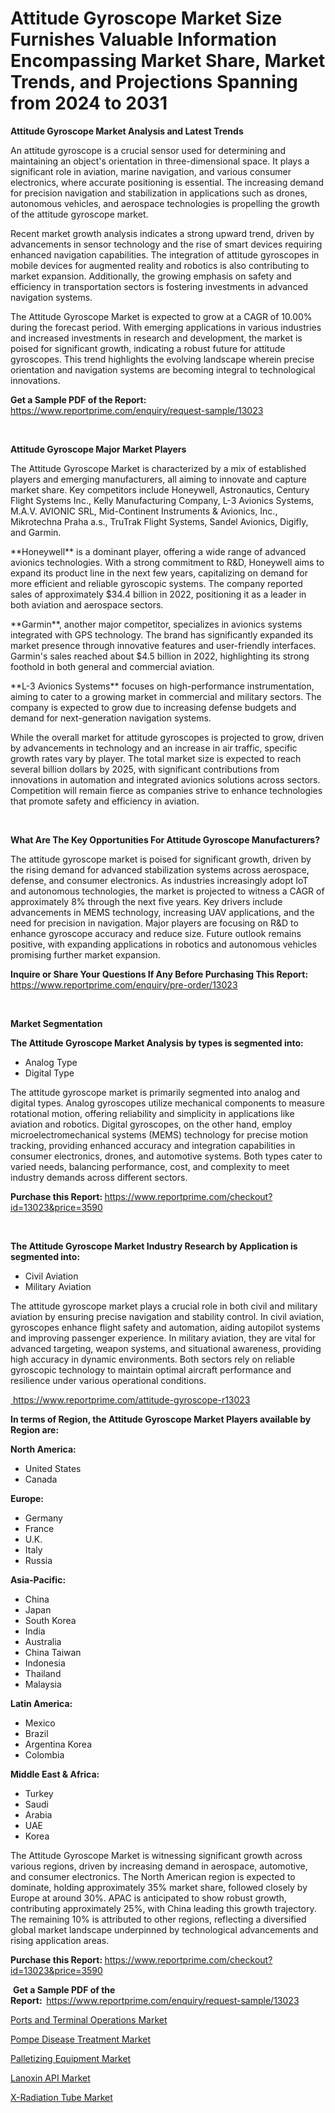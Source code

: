 <p><h1>Attitude Gyroscope Market Size Furnishes Valuable Information Encompassing Market Share, Market Trends, and Projections Spanning from 2024 to 2031</h1></p><p><strong>Attitude Gyroscope Market Analysis and Latest Trends</strong></p>
<p><p>An attitude gyroscope is a crucial sensor used for determining and maintaining an object's orientation in three-dimensional space. It plays a significant role in aviation, marine navigation, and various consumer electronics, where accurate positioning is essential. The increasing demand for precision navigation and stabilization in applications such as drones, autonomous vehicles, and aerospace technologies is propelling the growth of the attitude gyroscope market.</p><p>Recent market growth analysis indicates a strong upward trend, driven by advancements in sensor technology and the rise of smart devices requiring enhanced navigation capabilities. The integration of attitude gyroscopes in mobile devices for augmented reality and robotics is also contributing to market expansion. Additionally, the growing emphasis on safety and efficiency in transportation sectors is fostering investments in advanced navigation systems.</p><p>The Attitude Gyroscope Market is expected to grow at a CAGR of 10.00% during the forecast period. With emerging applications in various industries and increased investments in research and development, the market is poised for significant growth, indicating a robust future for attitude gyroscopes. This trend highlights the evolving landscape wherein precise orientation and navigation systems are becoming integral to technological innovations.</p></p>
<p><strong>Get a Sample PDF of the Report:&nbsp;</strong> <a href="https://www.reportprime.com/enquiry/request-sample/13023">https://www.reportprime.com/enquiry/request-sample/13023</a></p>
<p>&nbsp;</p>
<p><strong>Attitude Gyroscope Major Market Players</strong></p>
<p><p>The Attitude Gyroscope Market is characterized by a mix of established players and emerging manufacturers, all aiming to innovate and capture market share. Key competitors include Honeywell, Astronautics, Century Flight Systems Inc., Kelly Manufacturing Company, L-3 Avionics Systems, M.A.V. AVIONIC SRL, Mid-Continent Instruments & Avionics, Inc., Mikrotechna Praha a.s., TruTrak Flight Systems, Sandel Avionics, Digifly, and Garmin.</p><p>**Honeywell** is a dominant player, offering a wide range of advanced avionics technologies. With a strong commitment to R&D, Honeywell aims to expand its product line in the next few years, capitalizing on demand for more efficient and reliable gyroscopic systems. The company reported sales of approximately $34.4 billion in 2022, positioning it as a leader in both aviation and aerospace sectors.</p><p>**Garmin**, another major competitor, specializes in avionics systems integrated with GPS technology. The brand has significantly expanded its market presence through innovative features and user-friendly interfaces. Garmin's sales reached about $4.5 billion in 2022, highlighting its strong foothold in both general and commercial aviation.</p><p>**L-3 Avionics Systems** focuses on high-performance instrumentation, aiming to cater to a growing market in commercial and military sectors. The company is expected to grow due to increasing defense budgets and demand for next-generation navigation systems.</p><p>While the overall market for attitude gyroscopes is projected to grow, driven by advancements in technology and an increase in air traffic, specific growth rates vary by player. The total market size is expected to reach several billion dollars by 2025, with significant contributions from innovations in automation and integrated avionics solutions across sectors. Competition will remain fierce as companies strive to enhance technologies that promote safety and efficiency in aviation.</p></p>
<p>&nbsp;</p>
<p><strong>What Are The Key Opportunities For Attitude Gyroscope Manufacturers?</strong></p>
<p><p>The attitude gyroscope market is poised for significant growth, driven by the rising demand for advanced stabilization systems across aerospace, defense, and consumer electronics. As industries increasingly adopt IoT and autonomous technologies, the market is projected to witness a CAGR of approximately 8% through the next five years. Key drivers include advancements in MEMS technology, increasing UAV applications, and the need for precision in navigation. Major players are focusing on R&D to enhance gyroscope accuracy and reduce size. Future outlook remains positive, with expanding applications in robotics and autonomous vehicles promising further market expansion.</p></p>
<p><strong>Inquire or Share Your Questions If Any Before Purchasing This Report:</strong> <a href="https://www.reportprime.com/enquiry/pre-order/13023">https://www.reportprime.com/enquiry/pre-order/13023</a></p>
<p>&nbsp;</p>
<p><strong>Market Segmentation</strong></p>
<p><strong>The Attitude Gyroscope Market Analysis by types is segmented into:</strong></p>
<p><ul><li>Analog Type</li><li>Digital Type</li></ul></p>
<p><p>The attitude gyroscope market is primarily segmented into analog and digital types. Analog gyroscopes utilize mechanical components to measure rotational motion, offering reliability and simplicity in applications like aviation and robotics. Digital gyroscopes, on the other hand, employ microelectromechanical systems (MEMS) technology for precise motion tracking, providing enhanced accuracy and integration capabilities in consumer electronics, drones, and automotive systems. Both types cater to varied needs, balancing performance, cost, and complexity to meet industry demands across different sectors.</p></p>
<p><strong>Purchase this Report:&nbsp;</strong><a href="https://www.reportprime.com/checkout?id=13023&price=3590">https://www.reportprime.com/checkout?id=13023&price=3590</a></p>
<p>&nbsp;</p>
<p><strong>The Attitude Gyroscope Market Industry Research by Application is segmented into:</strong></p>
<p><ul><li>Civil Aviation</li><li>Military Aviation</li></ul></p>
<p><p>The attitude gyroscope market plays a crucial role in both civil and military aviation by ensuring precise navigation and stability control. In civil aviation, gyroscopes enhance flight safety and automation, aiding autopilot systems and improving passenger experience. In military aviation, they are vital for advanced targeting, weapon systems, and situational awareness, providing high accuracy in dynamic environments. Both sectors rely on reliable gyroscopic technology to maintain optimal aircraft performance and resilience under various operational conditions.</p></p>
<p><a href="https://www.reportprime.com/attitude-gyroscope-r13023">&nbsp;https://www.reportprime.com/attitude-gyroscope-r13023</a></p>
<p><strong>In terms of Region, the Attitude Gyroscope Market Players available by Region are:</strong></p>
<p>
    <p> <strong> North America: </strong>
        <ul>
            <li>United States</li>
            <li>Canada</li>
        </ul>
        </p> 
    <p> <strong> Europe: </strong>
        <ul>
            <li>Germany</li>
            <li>France</li>
            <li>U.K.</li>
            <li>Italy</li>
            <li>Russia</li>
        </ul>
        </p> 
    <p> <strong> Asia-Pacific: </strong>
        <ul>
            <li>China</li>
            <li>Japan</li>
            <li>South Korea</li>
            <li>India</li>
            <li>Australia</li>
            <li>China Taiwan</li>
            <li>Indonesia</li>
            <li>Thailand</li>
            <li>Malaysia</li>
        </ul>
        </p> 
    <p> <strong> Latin America: </strong>
        <ul>
            <li>Mexico</li>
            <li>Brazil</li>
            <li>Argentina Korea</li>
            <li>Colombia</li>
        </ul>
        </p> 
    <p> <strong> Middle East & Africa: </strong>
        <ul>
            <li>Turkey</li>
            <li>Saudi</li>
            <li>Arabia</li>
            <li>UAE</li>
            <li>Korea</li>
        </ul>
    </p>
    </p>
<p><p>The Attitude Gyroscope Market is witnessing significant growth across various regions, driven by increasing demand in aerospace, automotive, and consumer electronics. The North American region is expected to dominate, holding approximately 35% market share, followed closely by Europe at around 30%. APAC is anticipated to show robust growth, contributing approximately 25%, with China leading this growth trajectory. The remaining 10% is attributed to other regions, reflecting a diversified global market landscape underpinned by technological advancements and rising application areas.</p></p>
<p><strong>Purchase this Report: </strong><a href="https://www.reportprime.com/checkout?id=13023&price=3590">https://www.reportprime.com/checkout?id=13023&price=3590</a></p>
<p>&nbsp;<strong>Get a Sample PDF of the Report:&nbsp;&nbsp;</strong><a href="https://www.reportprime.com/enquiry/request-sample/13023">https://www.reportprime.com/enquiry/request-sample/13023</a></p>
<p><strong></strong></p>
<p><p><a href="https://www.linkedin.com/pulse/ports-terminal-operations-market-research-report-exploring-size-erjrf?trackingId=Ax2iGvjyQ%2BmQ%2BwEVJAKmqw%3D%3D">Ports and Terminal Operations Market</a></p><p><a href="https://www.linkedin.com/pulse/pompe-disease-treatment-market-share-size-trends-industry-analysis-pq6gf?trackingId=y9kA2i1CQPCDu4Wj8bQkqQ%3D%3D">Pompe Disease Treatment Market</a></p><p><a href="https://medium.com/@kartik.reportprime/palletizing-equipment-market-size-is-growing-at-cagr-of-14-5-f93b11e47159">Palletizing Equipment Market</a></p><p><a href="https://issuu.com/reportprime-2/docs/lanoxin-api-market-size-2030.pptx_43c7973c7075c2">Lanoxin API Market</a></p><p><a href="https://issuu.com/reportprime-2/docs/x-radiation-tube-market-size-2030.p_28784daafdea87">X-Radiation Tube Market</a></p></p>